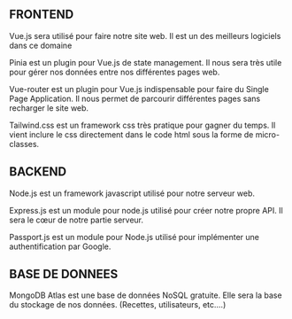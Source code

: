 ## FRONTEND 

Vue.js sera utilisé pour faire notre site web. Il est un des meilleurs logiciels dans ce domaine 

 

Pinia est un plugin pour Vue.js de state management. Il nous sera très utile pour gérer nos données entre nos différentes pages web. 

 

Vue-router est un plugin pour Vue.js indispensable pour faire du Single Page Application. Il nous permet de parcourir différentes pages sans recharger le site web. 

 

Tailwind.css est un framework css très pratique pour gagner du temps. Il vient inclure le css directement dans le code html sous la forme de micro-classes. 

 

## BACKEND 

Node.js est un framework javascript utilisé pour notre serveur web. 

 

Express.js est un module pour node.js utilisé pour créer notre propre API. Il sera le cœur de notre partie serveur.  

 

Passport.js est un module pour Node.js utilisé pour implémenter une authentification par Google. 

 

## BASE DE DONNEES 

MongoDB Atlas est une base de données NoSQL gratuite. Elle sera la base du stockage de nos données. (Recettes, utilisateurs, etc.…) 